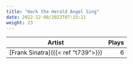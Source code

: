 ```yaml
---
title: "Hark the Herald Angel Sing"
date: 2022-12-08/2022T07:15:21
weight: 23
---
```




 Artist | Plays 
----- | -----:
[Frank Sinatra]({{< ref "t739">}}) | 6
